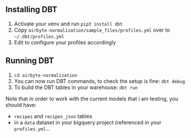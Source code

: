 ## Installing DBT

1. Activate your venv and run `pip3 install dbt`
1. Copy `airbyte-normalization/sample_files/profiles.yml` over to `~/.dbt/profiles.yml`
1. Edit to configure your profiles accordingly

## Running DBT

1. `cd airbyte-normalization`
1. You can now run DBT commands, to check the setup is fine: `dbt debug`
1. To build the DBT tables in your warehouse: `dbt run`

Note that in order to work with the current models that i am testing, you should have:
 - `recipes` and `recipes_json` tables
 - in a `data` dataset in your bigquery project (referenced in your `profiles.yml`... 